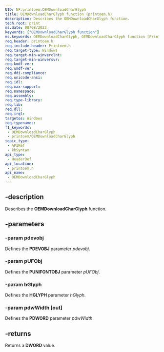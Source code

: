 ```yaml
---
UID: NF:printoem.OEMDownloadCharGlyph
title: OEMDownloadCharGlyph function (printoem.h)
description: Describes the OEMDownloadCharGlyph function.
tech.root: print
ms.date: 08/08/2022
keywords: ["OEMDownloadCharGlyph function"]
ms.keywords: OEMDownloadCharGlyph, OEMDownloadCharGlyph function [Print Devices], print.oemdownloadcharglyph, print_obsoletefunctions_fb2af04d-799c-419c-b675-3444fd7d3143.xml, printoem/OEMDownloadCharGlyph
req.header: printoem.h
req.include-header: Printoem.h
req.target-type: Windows
req.target-min-winverclnt: 
req.target-min-winversvr: 
req.kmdf-ver: 
req.umdf-ver: 
req.ddi-compliance: 
req.unicode-ansi: 
req.idl: 
req.max-support: 
req.namespace: 
req.assembly: 
req.type-library: 
req.lib: 
req.dll: 
req.irql: 
targetos: Windows
req.typenames: 
f1_keywords:
 - OEMDownloadCharGlyph
 - printoem/OEMDownloadCharGlyph
topic_type:
 - APIRef
 - kbSyntax
api_type:
 - HeaderDef
api_location:
 - printoem.h
api_name:
 - OEMDownloadCharGlyph
---
```


## -description

Describes the **OEMDownloadCharGlyph** function.

## -parameters

### -param pdevobj

Defines the **PDEVOBJ** parameter *pdevobj*.

### -param pUFObj

Defines the **PUNIFONTOBJ** parameter *pUFObj*.

### -param hGlyph

Defines the **HGLYPH** parameter *hGlyph*.

### -param pdwWidth [out]

Defines the **PDWORD** parameter *pdwWidth*.

## -returns

Returns a **DWORD** value.
